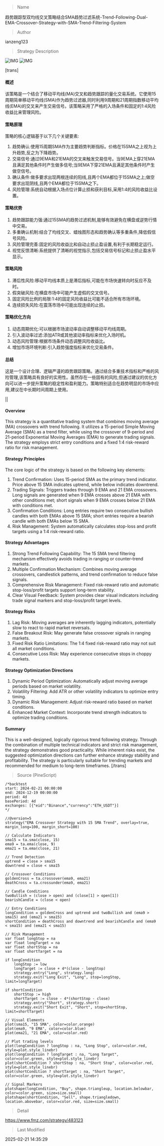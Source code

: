 
> Name

趋势跟踪型双均线交叉策略结合SMA趋势过滤系统-Trend-Following-Dual-EMA-Crossover-Strategy-with-SMA-Trend-Filtering-System

> Author

ianzeng123

> Strategy Description

![IMG](https://www.fmz.com/upload/asset/2d8743e88586f0e22b480.png)
![IMG](https://www.fmz.com/upload/asset/2d98af12c002226a558e3.png)



[trans]
#### 概述
该策略是一个结合了移动平均线(MA)交叉和趋势跟踪的量化交易系统。它使用15周期简单移动平均线(SMA)作为趋势过滤器,同时利用9周期和21周期指数移动平均线(EMA)的交叉来产生交易信号。该策略采用了严格的入场条件和固定的1:4风险收益比来管理风险。

#### 策略原理
策略的核心逻辑基于以下几个关键要素:
1. 趋势确认:使用15周期SMA作为主要趋势判断指标。价格在15SMA之上视为上升趋势,反之为下降趋势。
2. 交易信号:通过9EMA和21EMA的交叉来触发交易信号。当9EMA上穿21EMA且满足其他条件时产生做多信号;当9EMA下穿21EMA且满足其他条件时产生做空信号。
3. 确认条件:做多要求出现两根连续的阳线,且两个EMA都位于15SMA之上;做空要求出现阴线,且两个EMA都位于15SMA之下。
4. 风险管理:系统自动根据入场点位计算止损和获利目标,采用1:4的风险收益比设置。

#### 策略优势
1. 趋势跟踪能力强:通过15SMA的趋势过滤机制,能够有效避免在横盘或逆势行情中交易。
2. 多重确认机制:结合了均线交叉、蜡烛图形态和趋势确认等多重条件,降低假信号风险。
3. 风险管理完善:固定的风险收益比和自动止损止盈设置,有利于长期稳定运行。
4. 视觉反馈清晰:系统提供了清晰的视觉指示,包括交易信号标记和止损止盈水平显示。

#### 策略风险
1. 滞后性风险:移动平均线本质上是滞后指标,可能在市场快速转向时反应不及时。
2. 假突破风险:在横盘市场中可能产生虚假的交叉信号。
3. 固定风险比例的局限:1:4的固定风险收益比可能不适合所有市场环境。
4. 连续损失风险:在震荡市场中可能出现连续的止损。

#### 策略优化方向
1. 动态周期优化:可以根据市场波动率自动调整移动平均线周期。
2. 引入波动率过滤:添加ATR或其他波动率指标来优化入场时机。
3. 动态风险管理:根据市场条件动态调整风险收益比。
4. 增加市场环境判断:引入趋势强度指标来优化交易条件。

#### 总结
这是一个设计合理、逻辑严谨的趋势跟踪策略。通过结合多重技术指标和严格的风险管理,该策略具有良好的实用性。虽然存在一些固有的风险,但通过建议的优化方向可以进一步提升策略的稳定性和盈利能力。策略特别适合在趋势明显的市场中应用,建议在中长期时间周期上使用。

|| 

#### Overview
This strategy is a quantitative trading system that combines moving average (MA) crossovers with trend following. It utilizes a 15-period Simple Moving Average (SMA) as a trend filter, while using the crossover of 9-period and 21-period Exponential Moving Averages (EMA) to generate trading signals. The strategy employs strict entry conditions and a fixed 1:4 risk-reward ratio for risk management.

#### Strategy Principles
The core logic of the strategy is based on the following key elements:
1. Trend Confirmation: Uses 15-period SMA as the primary trend indicator. Price above 15 SMA indicates uptrend, while below indicates downtrend.
2. Trading Signals: Triggers trades through 9 EMA and 21 EMA crossovers. Long signals are generated when 9 EMA crosses above 21 EMA with other conditions met; short signals when 9 EMA crosses below 21 EMA with conditions met.
3. Confirmation Conditions: Long entries require two consecutive bullish candles with both EMAs above 15 SMA; short entries require a bearish candle with both EMAs below 15 SMA.
4. Risk Management: System automatically calculates stop-loss and profit targets using a 1:4 risk-reward ratio.

#### Strategy Advantages
1. Strong Trend Following Capability: The 15 SMA trend filtering mechanism effectively avoids trading in ranging or counter-trend markets.
2. Multiple Confirmation Mechanism: Combines moving average crossovers, candlestick patterns, and trend confirmation to reduce false signals.
3. Comprehensive Risk Management: Fixed risk-reward ratio and automatic stop-loss/profit targets support long-term stability.
4. Clear Visual Feedback: System provides clear visual indicators including trade signal markers and stop-loss/profit target levels.

#### Strategy Risks
1. Lag Risk: Moving averages are inherently lagging indicators, potentially slow to react to rapid market reversals.
2. False Breakout Risk: May generate false crossover signals in ranging markets.
3. Fixed Risk Ratio Limitations: The 1:4 fixed risk-reward ratio may not suit all market conditions.
4. Consecutive Loss Risk: May experience consecutive stops in choppy markets.

#### Strategy Optimization Directions
1. Dynamic Period Optimization: Automatically adjust moving average periods based on market volatility.
2. Volatility Filtering: Add ATR or other volatility indicators to optimize entry timing.
3. Dynamic Risk Management: Adjust risk-reward ratio based on market conditions.
4. Enhanced Market Context: Incorporate trend strength indicators to optimize trading conditions.

#### Summary
This is a well-designed, logically rigorous trend following strategy. Through the combination of multiple technical indicators and strict risk management, the strategy demonstrates good practicality. While inherent risks exist, the suggested optimization directions can further enhance strategy stability and profitability. The strategy is particularly suitable for trending markets and recommended for medium to long-term timeframes.
[/trans]



> Source (PineScript)

``` pinescript
/*backtest
start: 2024-02-21 00:00:00
end: 2024-12-19 00:00:00
period: 4d
basePeriod: 4d
exchanges: [{"eid":"Binance","currency":"ETH_USDT"}]
*/

//@version=5
strategy("EMA Crossover Strategy with 15 SMA Trend", overlay=true, margin_long=100, margin_short=100)

// Calculate Indicators
sma15 = ta.sma(close, 15)
ema9 = ta.ema(close, 9)
ema21 = ta.ema(close, 21)

// Trend Detection
uptrend = close > sma15
downtrend = close < sma15

// Crossover Conditions
goldenCross = ta.crossover(ema9, ema21)
deathCross = ta.crossunder(ema9, ema21)

// Candle Conditions
twoBullish = (close > open) and (close[1] > open[1])
bearishCandle = (close < open)

// Entry Conditions
longCondition = goldenCross and uptrend and twoBullish and (ema9 > sma15) and (ema21 > sma15)
shortCondition = deathCross and downtrend and bearishCandle and (ema9 < sma15) and (ema21 < sma15)

// Risk Management
var float longStop = na
var float longTarget = na
var float shortStop = na
var float shortTarget = na

if longCondition
    longStop := low
    longTarget := close + 4*(close - longStop)
    strategy.entry("Long", strategy.long)
    strategy.exit("Long Exit", "Long", stop=longStop, limit=longTarget)

if shortCondition
    shortStop := high
    shortTarget := close - 4*(shortStop - close)
    strategy.entry("Short", strategy.short)
    strategy.exit("Short Exit", "Short", stop=shortStop, limit=shortTarget)

// Visual Elements
plot(sma15, "15 SMA", color=color.orange)
plot(ema9, "9 EMA", color=color.blue)
plot(ema21, "21 EMA", color=color.red)

// Plot trading levels
plot(longCondition ? longStop : na, "Long Stop", color=color.red, style=plot.style_linebr)
plot(longCondition ? longTarget : na, "Long Target", color=color.green, style=plot.style_linebr)
plot(shortCondition ? shortStop : na, "Short Stop", color=color.red, style=plot.style_linebr)
plot(shortCondition ? shortTarget : na, "Short Target", color=color.green, style=plot.style_linebr)

// Signal Markers
plotshape(longCondition, "Buy", shape.triangleup, location.belowbar, color=color.green, size=size.small)
plotshape(shortCondition, "Sell", shape.triangledown, location.abovebar, color=color.red, size=size.small)
```

> Detail

https://www.fmz.com/strategy/483123

> Last Modified

2025-02-21 14:35:29

